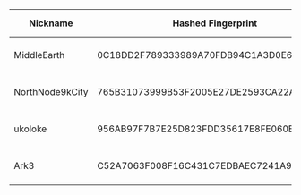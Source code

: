 | Nickname |  Hashed Fingerprint	| Or Addresses | Contact | Running | Flags | Last Seen | First Seen | Last Restarted | Advertised Bandwidth | Platform | Version | Version Status | Recommended Version | Verified hostnames | Exit policy |
|---|---|---|---|---|---|---|---|---|---|---|---|---|---|---|---|
|MiddleEarth | 0C18DD2F789333989A70FDB94C1A3D0E6F8F4081 | ["206.206.192.178:9001"] | tor@exchange.asu.edu | true | Running, V2Dir, Valid | 2025-08-14 04:00:00 | 2025-08-14 00:00:00 | 2025-08-13 23:23:16 | 33792 | Tor 0.4.8.16 on Linux | 0.4.8.16 | recommended | true | N/A | ["reject *:*"]|
|NorthNode9kCity | 765B31073999B53F2005E27DE2593CA22AEC1897 | ["178.74.61.177:54321"] | northnode9kcity.jinx386@silomails.com | true | Running, V2Dir, Valid | 2025-08-14 04:00:00 | 2025-08-14 04:00:00 | 2025-08-14 03:42:01 | 0 | Tor 0.4.8.17 on Linux | 0.4.8.17 | recommended | true | N/A | ["reject *:*"]|
|ukoloke | 956AB97F7B7E25D823FDD35617E8FE060E5D81D4 | ["31.57.56.123:9004","[2602:f704:cb3::1]:9004"] | olokerunningtor at protonmail dot com | true | Running, V2Dir, Valid | 2025-08-14 04:00:00 | 2025-08-14 02:00:00 | 2025-08-14 01:17:42 | 0 | Tor 0.4.8.17 on Linux | 0.4.8.17 | recommended | true | N/A | ["reject *:*"]|
|Ark3 | C52A7063F008F16C431C7EDBAEC7241A9677E2CB | ["37.46.196.22:40045","[2a00:dd0:bbbb:7:caf9:f584:129d:ede3]:40045"] | arkTorr@proton.me | true | Running, V2Dir, Valid | 2025-08-14 04:00:00 | 2025-08-14 00:00:00 | 2025-08-14 03:01:17 | 0 | Tor 0.4.8.10 on Linux | 0.4.8.10 | recommended | true | N/A | ["reject *:*"]|
